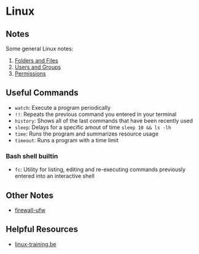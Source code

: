 # Linux

## Notes

Some general Linux notes:

1. [Folders and Files](./00_folders_and_files)
2. [Users and Groups](./01_users_and_groups)
3. [Permissions](./02_permissions)

## Useful Commands

* `watch`: Execute a program periodically
* `!!`: Repeats the previous command you entered in your terminal
* `history`: Shows all of the last commands that have been recently used
* `sleep`: Delays for a specific amout of time `sleep 10 && ls -lh`
* `time`: Runs the program and summarizes resource usage
* `timeout`: Runs a program with a time limit

### Bash shell builtin

* `fc`: Utility for listing, editing and re-executing commands previously entered into an interactive shell

## Other Notes

* [firewall-ufw](./firewall-ufw)

## Helpful Resources

* [linux-training.be](http://linux-training.be/)
